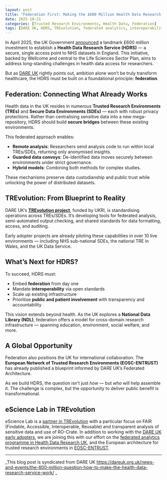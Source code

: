 ```yaml
---
layout: post
title: "Federation First: Making the £600 Million Health Data Research Service Work"
date: 2025-10-21
categories: [Trusted Research Environments, Health Data, Federation]
tags: [DARE UK, HDRS, TREvolution, federated analytics, interoperability]
---
```


In April 2025, the UK Government [announced](https://www.gov.uk/government/news/prime-minister-turbocharges-medical-research) a landmark £600 million investment to establish a **Health Data Research Service (HDRS)** — a secure, single access point to NHS datasets in England. This initiative, backed by Wellcome and central to the Life Sciences Sector Plan, aims to address long-standing challenges in health data access for researchers.

But as [DARE UK](https://dareuk.org.uk/) rightly points out, ambition alone won’t be truly transform healthcare, the HDRS must be built on a foundational principle: **federation**.

## Federation: Connecting What Already Works

Health data in the UK resides in numerous **Trusted Research Environments (TREs)** and **Secure Data Environments (SDEs)** — each with robust privacy protections. Rather than centralising sensitive data into a new mega-repository, HDRS should build **secure bridges** between these existing environments.

This federated approach enables:

- **Remote analysis**: Researchers send analysis code to run within local TREs/SDEs, returning only anonymised insights.
- **Guarded data convoys**: De-identified data moves securely between environments under strict governance.
- **Hybrid models**: Combining both methods for complex studies.

These mechanisms preserve data custodianship and public trust while unlocking the power of distributed datasets.

## TREvolution: From Blueprint to Reality
DARE UK’s [**TREvolution project**](https://dareuk.org.uk/trevolution/), funded by UKRI, is standardising operations across TREs/SDEs. It’s developing tools for federated analysis, semi-automated output checking, and shared standards for data formatting, access, and auditing.

Early adopter projects are already piloting these capabilities in over 10 live environments — including NHS sub-national SDEs, the national TRE in Wales, and the UK Data Service.

## What’s Next for HDRS?

To succeed, HDRS must:

- Embed **federation** from day one
- Mandate **interoperability** via open standards
- Scale up existing infrastructure
- Prioritise **public and patient involvement** with transparency and accountability

This vision extends beyond health. As the UK explores a **National Data Library (NDL)**, federation offers a model for cross-domain research infrastructure — spanning education, environment, social welfare, and more.

## A Global Opportunity
Federation also positions the UK for international collaboration. The **European Network of Trusted Research Environments (EOSC-ENTRUST)** has already published a blueprint informed by DARE UK’s Federated Architecture.

As we build HDRS, the question isn’t just *how* — but *who* will help assemble it. The challenge is complex, but the opportunity to deliver public benefit is transformational.

## eScience Lab in TREvolution

eScience Lab is a [partner in TREvolution](https://esciencelab.org.uk/projects/trevolution/) with a particular focus on FAIR (Findable, Accessible, Interoperable, Reusable) and transparent analysis of sensitive data and use of RO-Crate. In addition to working with the [DARE UK early adopters](https://dareuk.org.uk/how-we-work/ongoing-activities/dare-uk-early-adopters/), we are joining this with our effort on the [federated analytics programme in Health Data Research UK](https://esciencelab.org.uk/projects/federated-analytics/), and the European architecture for trusted research environments in [EOSC-ENTRUST](https://esciencelab.org.uk/projects/eosc-entrust/).

---

_This blog post is syndicated from DARE UK <https://dareuk.org.uk/news-and-events/the-600-million-question-how-to-make-the-health-data-research-service-work/> _ 
